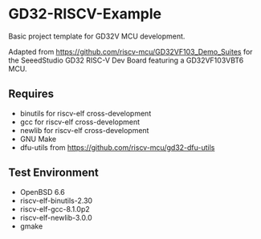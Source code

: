 # GD32-RISCV-Example

Basic project template for GD32V MCU development.

Adapted from https://github.com/riscv-mcu/GD32VF103_Demo_Suites for the SeeedStudio GD32 RISC-V Dev Board featuring a GD32VF103VBT6 MCU.

## Requires
- binutils for riscv-elf cross-development
- gcc for riscv-elf cross-development
- newlib for riscv-elf cross-development
- GNU Make
- dfu-utils from https://github.com/riscv-mcu/gd32-dfu-utils

## Test Environment
- OpenBSD 6.6
- riscv-elf-binutils-2.30
- riscv-elf-gcc-8.1.0p2
- riscv-elf-newlib-3.0.0
- gmake